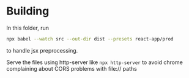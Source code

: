 # Building

In this folder, run

```sh
npx babel --watch src --out-dir dist --presets react-app/prod
```

to handle jsx preprocessing.

Serve the files using http-server like `npx http-server` to avoid chrome complaining about CORS problems with file:// paths
